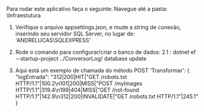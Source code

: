 Para rodar este aplicativo faça o seguinte:
Navegue até a pasta: \Infraestutura
1. Verifique o arquivo appsettings.json, e mude a string de conexão, inserindo seu servidor SQL Server, no lugar de: 'ANDRELUCAS\\SQLEXPRESS'
2. Rode o comando para configurar/criar o banco de dados:
   2.1 : dotnet ef --startup-project ../ConversorLog/ database update


3. Aqui está um exemplo de chamada do método POST 'Transformar':
{ "logEntrada": "312|200|HIT|\"GET /robots.txt HTTP/1.1\"|100.2\n101|200|MISS|\"POST /myImages HTTP/1.1\"|319.4\n199|404|MISS|\"GET /not-found HTTP/1.1\"|142.9\n312|200|INVALIDATE|\"GET /robots.txt HTTP/1.1\"|245.1" }
